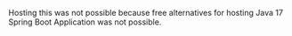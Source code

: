 Hosting this was not possible because free alternatives for hosting Java 17 Spring Boot Application was not possible.
